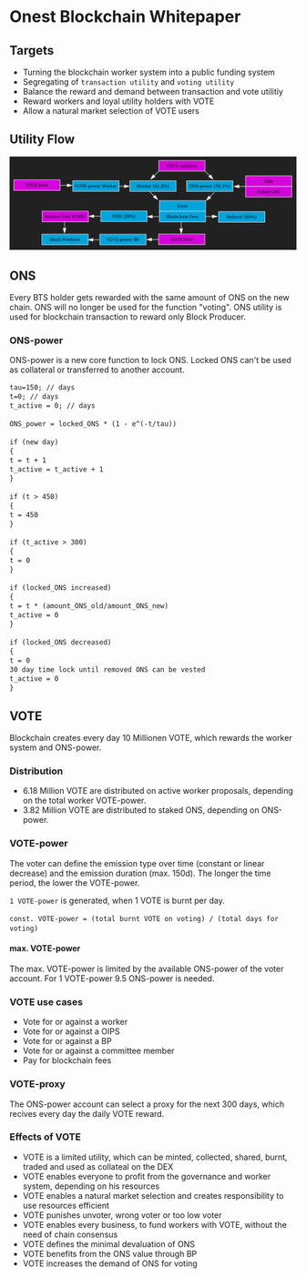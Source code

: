 # Onest Blockchain Whitepaper

## Targets
- Turning the blockchain worker system into a public funding system
- Segregating of `transaction utility` and `voting utility`
- Balance the reward and demand between transaction and vote utilitiy 
- Reward workers and loyal utility holders with VOTE
- Allow a natural market selection of VOTE users

## Utility Flow
![utility-flow](https://raw.githubusercontent.com/Onest-io/onest-whitepaper/master/utility-flow.png)

## ONS
Every BTS holder gets rewarded with the same amount of ONS on the new chain. ONS will no longer be used for the function "voting". ONS utility is used for blockchain transaction to reward only Block Producer.

### ONS-power
ONS-power is a new core function to lock ONS. Locked ONS can't be used as collateral or transferred to another account.

```
tau=150; // days
t=0; // days
t_active = 0; // days

ONS_power = locked_ONS * (1 - e^(-t/tau))

if (new day)
{
t = t + 1
t_active = t_active + 1
}

if (t > 450)
{
t = 450
}

if (t_active > 300)
{
t = 0
}

if (locked_ONS increased)
{
t = t * (amount_ONS_old/amount_ONS_new)
t_active = 0
}

if (locked_ONS decreased)
{
t = 0
30 day time lock until removed ONS can be vested
t_active = 0
}
```

## VOTE
Blockchain creates every day 10 Millionen VOTE, which rewards the worker system and ONS-power. 

### Distribution
- 6.18 Million VOTE are distributed on active worker proposals, depending on the total worker VOTE-power.
- 3.82 Million VOTE are distributed to staked ONS, depending on ONS-power.

### VOTE-power
The voter can define the emission type over time (constant or linear decrease) and the emission duration (max. 150d). The longer the time period, the lower the VOTE-power. 

`1 VOTE-power` is generated, when 1 VOTE is burnt per day.

`const. VOTE-power = (total burnt VOTE on voting) / (total days for voting)`

#### max. VOTE-power
The max. VOTE-power is limited by the available ONS-power of the voter account. For 1 VOTE-power 9.5 ONS-power is needed. 

### VOTE use cases
- Vote for or against a worker
- Vote for or against a OIPS
- Vote for or against a BP
- Vote for or against a committee member
- Pay for blockchain fees 

### VOTE-proxy
The ONS-power account can select a proxy for the next 300 days, which recives every day the daily VOTE reward. 

### Effects of VOTE
- VOTE is a limited utility, which can be minted, collected, shared, burnt, traded and used as collateal on the DEX
- VOTE enables everyone to profit from the governance and worker system, depending on his resources
- VOTE enables a natural market selection and creates responsibility to use resources efficient 
- VOTE punishes unvoter, wrong voter or too low voter
- VOTE enables every business, to fund workers with VOTE, without the need of chain consensus
- VOTE defines the minimal devaluation of ONS
- VOTE benefits from the ONS value through BP
- VOTE increases the demand of ONS for voting
